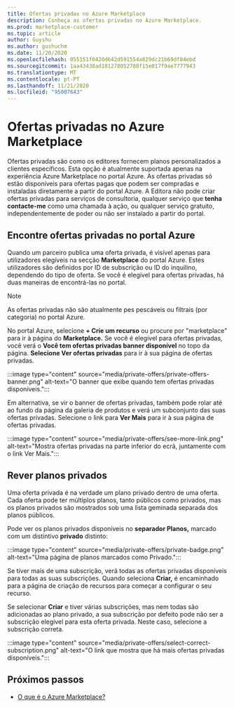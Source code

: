 ```yaml
---
title: Ofertas privadas no Azure Marketplace
description: Conheça as ofertas privadas no Azure Marketplace.
ms.prod: marketplace-customer
ms.topic: article
author: Guyshu
ms.author: gushuchm
ms.date: 11/20/2020
ms.openlocfilehash: 055151f0420d642d591554a829dc21b69df84ebd
ms.sourcegitcommit: 1aa43438ad181278052788f15e017f9ae7777943
ms.translationtype: MT
ms.contentlocale: pt-PT
ms.lasthandoff: 11/21/2020
ms.locfileid: "95007643"
---
```

# <a name="private-offers-in-azure-marketplace"></a>Ofertas privadas no Azure Marketplace

Ofertas privadas são como os editores fornecem planos personalizados a clientes específicos. Esta opção é atualmente suportada apenas na experiência Azure Marketplace no portal Azure. As ofertas privadas só estão disponíveis para ofertas pagas que podem ser compradas e instaladas diretamente a partir do portal Azure. A Editora não pode criar ofertas privadas para serviços de consultoria, qualquer serviço que **tenha contacte-me** como uma chamada à ação, ou qualquer serviço gratuito, independentemente de poder ou não ser instalado a partir do portal.

## <a name="find-private-offers-in-the-azure-portal"></a>Encontre ofertas privadas no portal Azure

Quando um parceiro publica uma oferta privada, é visível apenas para utilizadores elegíveis na secção **Marketplace** do portal Azure. Estes utilizadores são definidos por ID de subscrição ou ID do inquilino, dependendo do tipo de oferta. Se você é elegível para ofertas privadas, há duas maneiras de encontrá-las no portal.

> [!NOTE]
> As ofertas privadas não são atualmente pes pescáveis ou filtrais (por categoria) no portal Azure.

No portal Azure, selecione **+ Crie um recurso** ou procure por "marketplace" para ir à página do **Marketplace.** Se você é elegível para ofertas privadas, você verá o **Você tem ofertas privadas banner disponível** no topo da página. **Selecione Ver ofertas privadas** para ir à sua página de ofertas privadas.

:::image type="content" source="media/private-offers/private-offers-banner.png" alt-text="O banner que exibe quando tem ofertas privadas disponíveis.":::

Em alternativa, se vir o banner de ofertas privadas, também pode rolar até ao fundo da página da galeria de produtos e verá um subconjunto das suas ofertas privadas. Selecione o link para **Ver Mais** para ir à sua página de ofertas privadas.

:::image type="content" source="media/private-offers/see-more-link.png" alt-text="Mostra ofertas privadas na parte inferior do ecrã, juntamente com o link Ver Mais.":::

## <a name="review-private-plans"></a>Rever planos privados

Uma oferta privada é na verdade um plano privado dentro de uma oferta. Cada oferta pode ter múltiplos planos, tanto públicos como privados, mas os planos privados são mostrados sob uma lista geminada separada dos planos públicos.

Pode ver os planos privados disponíveis no **separador Planos,** marcado com um distintivo **privado** distinto:

:::image type="content" source="media/private-offers/private-badge.png" alt-text="Uma página de planos marcados como Privado.":::

Se tiver mais de uma subscrição, verá todas as ofertas privadas disponíveis para todas as suas subscrições. Quando seleciona **Criar,** é encaminhado para a página de criação de recursos para começar a configurar o seu recurso.

Se selecionar **Criar** e tiver várias subscrições, mas nem todas são adicionadas ao plano privado, a sua subscrição por defeito pode não ser a subscrição elegível para esta oferta privada. Neste caso, selecione a subscrição correta.

:::image type="content" source="media/private-offers/select-correct-subscription.png" alt-text="O link que mostra que há mais ofertas privadas disponíveis.":::

## <a name="next-steps"></a>Próximos passos

- [O que é o Azure Marketplace?](azure-marketplace-overview.md)
